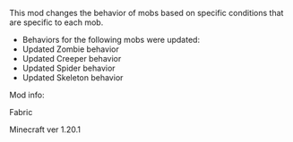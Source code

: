 This mod changes the behavior of mobs based on specific conditions that are specific to each mob.

- Behaviors for the following mobs were updated:
- Updated Zombie behavior
- Updated Creeper behavior
- Updated Spider behavior
- Updated Skeleton behavior


Mod info:

Fabric

Minecraft ver 1.20.1
